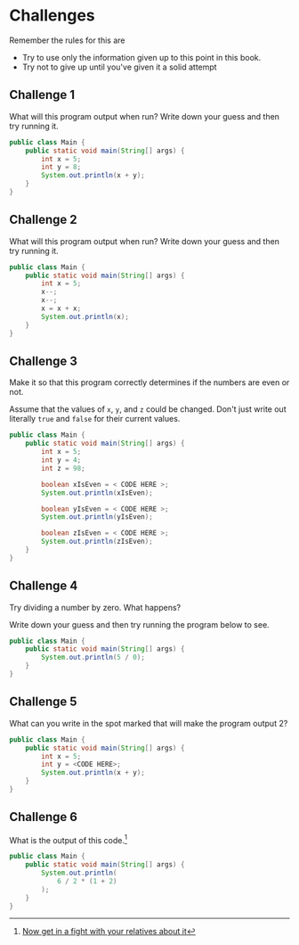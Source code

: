 # Challenges

Remember the rules for this are
* Try to use only the information given up to this point in this book.
* Try not to give up until you've given it a solid attempt

## Challenge 1

What will this program output when run? Write down your guess and then try running it.

```java
public class Main {
    public static void main(String[] args) {
        int x = 5;
        int y = 8;
        System.out.println(x + y);
    }
}
```

## Challenge 2

What will this program output when run? Write down your guess and then try running it.

```java
public class Main {
    public static void main(String[] args) {
        int x = 5;
        x--;
        x--;
        x = x + x;
        System.out.println(x);
    }
}
```

## Challenge 3
Make it so that this program correctly determines if the numbers are even or not.

Assume that the values of `x`, `y`, and `z` could be changed. Don't just write out
literally `true` and `false` for their current values.

```java
public class Main {
    public static void main(String[] args) {
        int x = 5;
        int y = 4;
        int z = 98;

        boolean xIsEven = < CODE HERE >;
        System.out.println(xIsEven);

        boolean yIsEven = < CODE HERE >;
        System.out.println(yIsEven);

        boolean zIsEven = < CODE HERE >;
        System.out.println(zIsEven);
    }
}
```


## Challenge 4

Try dividing a number by zero. What happens? 

Write down your guess and then try running the program below to see.

```java
public class Main {
    public static void main(String[] args) {
        System.out.println(5 / 0);
    }
}
```

## Challenge 5

What can you write in the spot marked that will make the program output 2?

```java
public class Main {
    public static void main(String[] args) {
        int x = 5;
        int y = <CODE HERE>;
        System.out.println(x + y);
    }
}
```

## Challenge 6

What is the output of this code.[^fbarticle]

```java
public class Main {
    public static void main(String[] args) {
        System.out.println(
            6 / 2 * (1 + 2)
        );
    }
}
```


[^fbarticle]: [Now get in a fight with your relatives about it](https://slate.com/technology/2013/03/facebook-math-problem-why-pemdas-doesnt-always-give-a-clear-answer.html)